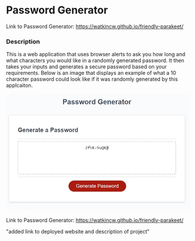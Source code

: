 # Password Generator

Link to Password Generator:
https://watkincw.github.io/friendly-parakeet/

### Description
This is a web application that uses browser alerts to ask you how long and what characters you would like in a randomly generated password. It then takes your inputs and generates a secure password based on your requirements. Below is an image that displays an example of what a 10 character password could look like if it was randomly generated by this applcaiton.

![screenshot of deployed application](./assets/images/Screenshot.jpg)

Link to Password Generator:
https://watkincw.github.io/friendly-parakeet/

"added link to deployed website and description of project"